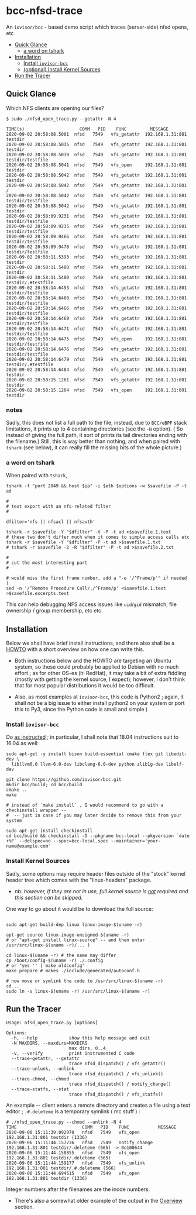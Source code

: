 # bcc-nfsd-trace
An `iovisor/bcc` - based demo script which traces (server-side) nfsd opens, etc

* [Quick Glance](#quick-glance)
  - [a word on tshark](#a-word-on-tshark)
* [Installation](#installation)
  - [Install `iovisor-bcc`](#install-iovisor-bcc)
  - [(optional) Install Kernel Sources](#install-kernel-sources) 
* [Run the Tracer](#run-the-tracer)

## Quick Glance

Which NFS clients are opening our files?

```
$ sudo ./nfsd_open_trace.py --getattr -N 4

TIME(s)                     COMM   PID    FUNC         MESSAGE
2020-09-02 20:58:08.5001  nfsd   7549   vfs_getattr  192.168.1.31:801 testdir
2020-09-02 20:58:08.5035  nfsd   7549   vfs_getattr  192.168.1.31:801 testdir
2020-09-02 20:58:08.5039  nfsd   7549   vfs_getattr  192.168.1.31:801 testdir/testfile
2020-09-02 20:58:08.5041  nfsd   7549   vfs_open     192.168.1.31:801 testdir
2020-09-02 20:58:08.5042  nfsd   7549   vfs_getattr  192.168.1.31:801 testdir
2020-09-02 20:58:08.5042  nfsd   7549   vfs_getattr  192.168.1.31:801 /
2020-09-02 20:58:08.5042  nfsd   7549   vfs_getattr  192.168.1.31:801 testdir/testfile
2020-09-02 20:58:08.5042  nfsd   7549   vfs_getattr  192.168.1.31:801 testdir
2020-09-02 20:58:09.9231  nfsd   7549   vfs_getattr  192.168.1.31:801 testdir/testfile
2020-09-02 20:58:09.9235  nfsd   7549   vfs_getattr  192.168.1.31:801 testdir/testfile
2020-09-02 20:58:09.9466  nfsd   7549   vfs_getattr  192.168.1.31:801 testdir/testfile
2020-09-02 20:58:09.9470  nfsd   7549   vfs_getattr  192.168.1.31:801 testdir/testfile
2020-09-02 20:58:11.5393  nfsd   7549   vfs_getattr  192.168.1.31:801 testdir
2020-09-02 20:58:11.5400  nfsd   7549   vfs_getattr  192.168.1.31:801 testdir
2020-09-02 20:58:11.5400  nfsd   7549   vfs_getattr  192.168.1.31:801 testdir/.#testfile
2020-09-02 20:58:14.6453  nfsd   7549   vfs_getattr  192.168.1.31:801 testdir/testfile
2020-09-02 20:58:14.6460  nfsd   7549   vfs_getattr  192.168.1.31:801 testdir/testfile
2020-09-02 20:58:14.6466  nfsd   7549   vfs_getattr  192.168.1.31:801 testdir/testfile
2020-09-02 20:58:14.6469  nfsd   7549   vfs_getattr  192.168.1.31:801 testdir/testfile
2020-09-02 20:58:14.6471  nfsd   7549   vfs_getattr  192.168.1.31:801 testdir/testfile
2020-09-02 20:58:14.6475  nfsd   7549   vfs_open     192.168.1.31:801 testdir/testfile
2020-09-02 20:58:14.6476  nfsd   7549   vfs_getattr  192.168.1.31:801 testdir/testfile
2020-09-02 20:58:14.6479  nfsd   7549   vfs_getattr  192.168.1.31:801 testdir/.#testfile
2020-09-02 20:58:14.6484  nfsd   7549   vfs_getattr  192.168.1.31:801 testdir
2020-09-02 20:58:15.1261  nfsd   7549   vfs_getattr  192.168.1.31:801 testdir
2020-09-02 20:58:15.1264  nfsd   7549   vfs_open     192.168.1.31:801 testdir
```

### notes

Sadly, this does not list a full path to the file; instead, due to `BCC/eBPF` stack limitations, it prints up to 4 containing directories (see the `-N` option).
( So instead of giving the full path, it sort of prints its tail directories ending with the filename.) Still, this is way better than nothing, and when paired with `tshark` (see below), it can really fill the missing bits of the whole picture )

### a word on tshark

When paired with `tshark`, 

```Shell
tshark -f "port 2049 && host $ip" -i $eth $options -w $savefile -P -t ad

#
# text export with an nfs-related filter
#

dfilter='nfs || nfsacl || nfsauth'

tshark -r $savefile -Y "$dfilter" -V -P -t ad >$savefile.1.text
# these two don't differ much when it comes to simple access calls etc
tshark -r $savefile -Y "$dfilter" -P -t ad >$savefile.1.txt
# tshark -r $savefile -2 -R "$dfilter" -P -t ad >$savefile.2.txt

#
# cut the most interesting part
#

# would miss the first frame number, add a "-e '/^Frame/p'" if needed )
sed -n '/^Remote Procedure Call/,/^Frame/p' <$savefile.1.text >$savefile.excerpts.text 
```

This can help debugging NFS access issues like `uid`/`gid` mismatch, file ownership / group membership, etc etc.

## Installation

Below we shall have brief install instructions, and there also shall be a [HOWTO](HOWTO.md) with a short overview on how one can write this.

 * Both instructions below and the HOWTO are targeting an Ubuntu system, so these could probably be applied to Debian with no much effort ; 
   as for other OS-es (hi RedHat), it may take a bit of extra fiddling (mostly with getting the kernel source, I expect);
   however, I don't think that for most popular distributions it would be too difficult.

 * Also, as most examples at `iovisor-bcc`, this code is Python2 ; again, it shall not be a big issue to either install python2 on your system or port this to Py3, since the Python code is small and simple )

### Install `iovisor-bcc`

Do [as instructed](https://github.com/iovisor/bcc/blob/master/INSTALL.md#ubuntu---source) ; in particular, I shall note that 18.04 instructions suit to 16.04 as well:

```Shell
sudo apt-get -y install bison build-essential cmake flex git libedit-dev \
  libllvm6.0 llvm-6.0-dev libclang-6.0-dev python zlib1g-dev libelf-dev

git clone https://github.com/iovisor/bcc.git
mkdir bcc/build; cd bcc/build
cmake ..
make

# instead of `make install` , I would recommend to go with a checkinstall wrapper --
#  -- just in case if you may later decide to remove this from your system

sudo apt-get install checkinstall
cd bcc/build && checkinstall -D --pkgname bcc-local --pkgversion `date +%F` --delspec=no --spec=bcc-local.spec --maintainer='your-name@example.com'

```

### Install Kernel Sources

Sadly, some options may require header files outside of the "stock" kernel header tree which comes with the "linux-headers" package.

 * _nb: however, if they are not in use, full kernel source is <ins>not</ins> required and this section can be skipped._

One way to go about it would be to download the full source:

```Shell

sudo apt-get build-dep linux linux-image-$(uname -r)

apt-get source linux-image-unsigned-$(uname -r)
# or "apt-get install linux-source" -- and then untar /usr/src/linux-$(uname -r)/... )

cd linux-$(uname -r) # the name may differ
cp /boot/config-$(uname -r) ./.config
# or "yes '' | make oldconfig"
make prepare # makes ./include/generated/autoconf.h

# now move or symlink the code to /usr/src/linux-$(uname -r)
cd ..
sudo ln -s linux-$(uname -r) /usr/src/linux-$(uname -r)
```


## Run the Tracer

```
Usage: nfsd_open_trace.py [options]

Options:
  -h, --help            show this help message and exit
  -N MAXDIRS, --maxdirs=MAXDIRS
                        max dirs, 0..4
  -v, --verify          print instrumented C code
  --trace-getattr, --getattr
                        trace nfsd_dispatch() / vfs_getattr()
  --trace-unlunk, --unlink
                        trace nfsd_dispatch() / vfs_unlink()
  --trace-chmod, --chmod
                        trace nfsd_dispatch() / notify_change()
  --trace-statfs, --stat
                        trace nfsd_dispatch() / vfs_statfs()

```

An example -- client enters a remote directory and creates a file using a text editor ; `.#.deleteme` is a temporary symlink ( mc stuff ) :

```
# ./nfsd_open_trace.py --chmod --unlink -N 4
TIME                         COMM   PID    FUNC           MESSAGE
2020-09-06 15:11:39.092970   nfsd   7549   vfs_open       192.168.1.31:801 testdir (1336)
2020-09-06 15:11:44.157736   nfsd   7549   notify_change  192.168.1.31:801 testdir/.deleteme (565) -> 0o100644
2020-09-06 15:11:44.158855   nfsd   7549   vfs_open       192.168.1.31:801 testdir/.deleteme (565)
2020-09-06 15:11:44.159177   nfsd   7549   vfs_unlink     192.168.1.31:801 testdir/.#.deleteme (566)
2020-09-06 15:11:44.694515   nfsd   7549   vfs_open       192.168.1.31:801 testdir (1336)

```

Integer numbers after the filenames are the inode numbers.

 * There's also a somewhat older example of the output in the [Overview](#overview) section.

